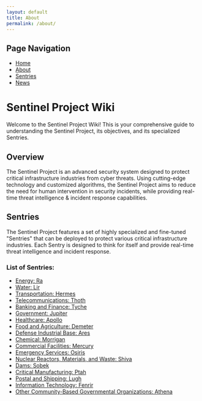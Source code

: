 ```yaml
---
layout: default
title: About
permalink: /about/
---
```


## Page Navigation

- [Home](/)
- [About](/about)
- [Sentries](/sentries)
- [News](/news)

# Sentinel Project Wiki

Welcome to the Sentinel Project Wiki! This is your comprehensive guide to understanding the Sentinel Project, its objectives, and its specialized Sentries.

## Overview

The Sentinel Project is an advanced security system designed to protect critical infrastructure industries from cyber threats. Using cutting-edge technology and customized algorithms, the Sentinel Project aims to reduce the need for human intervention in security incidents, while providing real-time threat intelligence & incident response capabilities.

## Sentries

The Sentinel Project features a set of highly specialized and fine-tuned "Sentries" that can be deployed to protect various critical infrastructure industries. Each Sentry is designed to think for itself and provide real-time threat intelligence and incident response.

### List of Sentries:

- [Energy: Ra](https://github.com/cywf/sentinel-project/wiki/Ra-Sentry-Guide)
- [Water: Lir](https://github.com/cywf/sentinel-project/wiki/Lir-Sentry-Guide)
- [Transportation: Hermes](https://github.com/cywf/sentinel-project/wiki/Hermes-Sentry-Guide)
- [Telecommunications: Thoth](https://github.com/cywf/sentinel-project/wiki/Thoth-Sentry-Guide)
- [Banking and Finance: Tyche](https://github.com/cywf/sentinel-project/wiki/Tyche-Sentry-Guide)
- [Government: Jupiter](https://github.com/cywf/sentinel-project/wiki/Jupiter-Sentry-Guide)
- [Healthcare: Apollo](https://github.com/cywf/sentinel-project/wiki/Apollo-Sentry-Guide)
- [Food and Agriculture: Demeter](https://github.com/cywf/sentinel-project/wiki/Demeter-Sentry-Guide)
- [Defense Industrial Base: Ares](https://github.com/cywf/sentinel-project/wiki/Ares-Sentry-Guide)
- [Chemical: Morrigan](https://github.com/cywf/sentinel-project/wiki/Morrigan-Sentry-Guide)
- [Commercial Facilities: Mercury](https://github.com/cywf/sentinel-project/wiki/Mercury-Sentry-Guide)
- [Emergency Services: Osiris](https://github.com/cywf/sentinel-project/wiki/Osiris-Sentry-Guide)
- [Nuclear Reactors, Materials, and Waste: Shiva](https://github.com/cywf/sentinel-project/wiki/Shiva-Sentry-Guide)
- [Dams: Sobek](https://github.com/cywf/sentinel-project/wiki/Sobek-Sentry-Guide)
- [Critical Manufacturing: Ptah](https://github.com/cywf/sentinel-project/wiki/Ptah-Sentry-Guide)
- [Postal and Shipping: Lugh](https://github.com/cywf/sentinel-project/wiki/Lugh-Sentry-Guide)
- [Information Technology: Fenrir](https://github.com/cywf/sentinel-project/wiki/Fenrir-Sentry-Guide)
- [Other Community-Based Governmental Organizations: Athena](https://github.com/cywf/sentinel-project/wiki/Athena-Sentry-Guide)